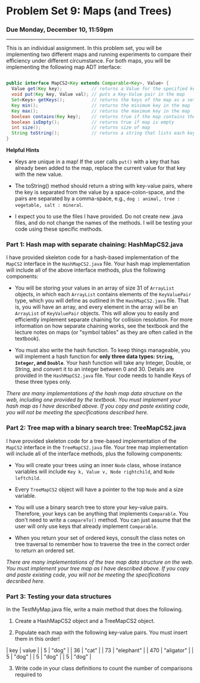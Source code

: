 # Problem Set 9: Maps (and Trees)

### Due Monday, December 10, 11:59pm

---

This is an individual assignment. In this problem set, you will be implementing two different maps and running experiments to compare their efficiency under different circumstance. For both maps, you will be implementing the following map ADT interface:

``` java

public interface MapCS2<Key extends Comparable<Key>, Value> { 
  Value get(Key key);           // returns a Value for the specified key
  void put(Key key, Value val); // puts a Key-Value pair in the map
  Set<Keys> getKeys();          // returns the keys of the map as a set
  Key min();                    // returns the minimum key in the map
  Key max();                    // returns the maximum key in the map
  boolean contains(Key key);    // returns true if the map contains the key
  boolean isEmpty();            // returns true if map is empty
  int size();                   // returns size of map
  String toString();            // returns a string that lists each key-value pair, one per line
}

```

**Helpful Hints**

* Keys are unique in a map! If the user calls `put()` with a key that has already been added to the map, replace the current value for that key with the new value.

* The toString() method should return a string with key-value pairs, where the key is separated from the value by a space-colon-space, and the pairs are separated by a comma-space, e.g., ``dog : animal, tree : vegetable, salt : mineral``.

* I expect you to use the files I have provided. Do not create new .java files, and do not change the names of the methods. I will be testing your code using these specific methods.


### Part 1: Hash map with separate chaining: HashMapCS2.java
I have provided skeleton code for a hash-based implementation of the `MapCS2` interface in the `HashMapCS2.java` file. Your hash map implementation will include all of the above interface methods, plus the following components:

* You will be storing your values in an array of size 31 of `ArrayList` objects, in which each `ArrayList` contains elements of the `KeyValuePair` type, which you will define as outlined in the `HashMapCS2.java` file. That is, you will have an array, and every element in the array will be an `ArrayList` of `KeyValuePair` objects. This will allow you to easily and efficiently implement separate chaining for collision resolution. For more information on how separate chaining works, see the textbook and the lecture notes on maps (or "symbol tables" as they are often called in the textbook).

* You must also write the hash function. To keep things manageable, you will implement a hash function for **only three data types: `String`, `Integer`, and `Double`**. Your hash function will take any Integer, Double, or String, and convert it to an integer between 0 and 30. Details are provided in the `HashMapCS2.java` file. Your code needs to handle Keys of these three types only.

*There are many implementations of the hash map data structure on the web, including one provided by the textbook. You must implement your hash map as I have described above. If you copy and paste existing code, you will not be meeting the specifications described here.*


### Part 2: Tree map with a binary search tree: TreeMapCS2.java
I have provided skeleton code for a tree-based implementation of the `MapCS2` interface in the `TreeMapCS2.java` file. Your tree map implementation will include all of the interface methods, plus the following components:

* You will create your trees using an inner `Node` class, whose instance variables will include `Key k, Value v, Node rightchild`, and `Node leftchild`.

* Every `TreeMapCS2` object will have a pointer to the top `Node` and a size variable.

* You will use a binary search tree to store your key-value pairs. Therefore, your keys can be anything that implements `Comparable`. You don't need to write a `compareTo()` method. You can just assume that the user will only use keys that already implement `Comparable`.

* When you return your set of ordered keys, consult the class notes on tree traversal to remember how to traverse the tree in the correct order to return an ordered set.

*There are many implementations of the tree map data structure on the web. You must implement your tree map as I have described above. If you copy and paste existing code, you will not be meeting the specifications decsribed here.*


### Part 3: Testing your data structures

In the TestMyMap.java file, write a main method that does the following.

1. Create a HashMapCS2 object and a TreeMapCS2 object.

2. Populate each map with the following key-value pairs. You must insert them in this order!

| key | value |
| 5   | "dog" |
| 36  | "cat" |
| 73  | "elephant" |
| 470 | "aligator" |
| 5   | "dog" |
| 5   | "dog" |
| 5   | "dog" |


3. Write code in your class definitions to count the number of comparisons required to 

